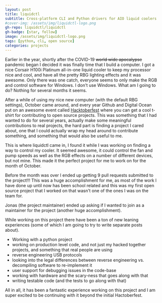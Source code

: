 ```yaml
---
layout: post
title: liquidctl
subtitle: Cross-platform CLI and Python drivers for AIO liquid coolers and other devices
#cover-img: /assets/img/liquidctl-logo.png
gh-repo: liquidctl/liquidctl
gh-badge: [star, follow]
image: /assets/img/liquidctl-logo.png
tags: [python, cli, open source]
categories: projects
---
```



Earlier in the year, shortly after the COVID-19 ~~world wide apocalypse~~ pandemic began I decided it was finally time that I build a computer.
I got a nice Corsair H100i Platinum all-in-one liquid cooler to keep my processor nice and cool, and have all the pretty RBG lighting effects and it was awesome.
Only there was one catch, everyone seems to only make the RGB and control software for Windows.
I don't use Windows.
What am I going to do? Nothing for several months it seems.

After a while of using my nice new computer (with the default RBG settings), October came around, and every year Github and Digital Ocean put on an awesome event called [Hacktoberfest](hacktoberfest.digitalocean.com) where you can get a cool t-shirt for contributing to open source projects.
This was something that I had wanted to do for several years, actually make some meaningful contributions to real projects, the hard part is finding a project I cared about, one that I could actually wrap my head around to contribute something, and something that would also be useful to me.

This is where liquidctl came in, I found it while I was working on finding a way to control my cooler.
It seemed awesome, it could control the fan and pump speeds as well as the RGB effects on a number of different devices, but not mine.
This made it the perfect project for me to work on for the month of October.

Before the month was over I ended up getting 9 pull requests submitted to the project!!!
This was a huge accomplishment for me, as most of the work I have done up until now has been school related and this was my first open source project that I worked on that wasn't one of the ones I was on the team for.

Jonas (the project maintainer) ended up asking if I wanted to join as a maintainer for the project (another huge accomplishment).


While working on this project there have been a ton of new leaning experiences (some of which I am going to try to write separate posts about).
- Working with a python project
- working on production level code, and not just my hacked together projects, and something that real people are using
- reverse engineering USB protocols
- looking into the legal differences between reverse engineering vs. decompiling software to re-implement it
- user support for debugging issues in the code-base
- working with hardware and the scary-ness that goes along with that
- writing testable code (and the tests to go along with that)



All in all, it has been a fantastic experience working on this project and I am super excited to be continuing with it beyond the initial Hactoberfest.
